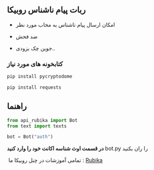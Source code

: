 ## ربات پیام ناشناس روبیکا
- امکان ارسال پیام ناشناس به مخاب مورد نظر

- ضد فحش

- جوین چک بزودی..




### کتابخونه های مورد نیاز 
```python
pip install pycryptodome
```
```python
pip install requests
```


## راهنما

```python
from api_rubika import Bot
from text import texts

bot = Bot("auth")
```

**در قسمت اوث شناسه اکانت خود را وارد کنید**
bot.py را ران بکنید



‌‌
تمامی آموزشات در چنل روبیکا ما :
[Rubika](https://rubika.ir/Elctro_bot)
